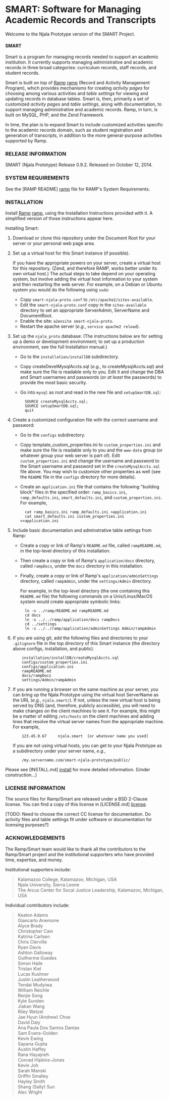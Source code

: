 # SMART: Software for Managing Academic Records and Transcripts #

Welcome to the Njala Prototype version of the SMART Project.

#### SMART ####

Smart is a program for managing records needed to support an academic
institution.  It currently supports managing administrative and
academic records in three broad categories: curriculum records,
staff records, and student records.

Smart is built on top of [Ramp] [ramp] (Record and Activity Management
Program), which provides mechanisms for creating _activity pages_
for choosing among various activities and _table settings_ for
viewing and updating records in database tables.  Smart is, then,
primarily a set of customized _activity pages_ and _table settings_,
along with documentation, to support managing administrative and
academic records.
Ramp, in turn, is built on MySQL, PHP, and the Zend Framework.

In time, the plan is to expand Smart to include customized activities
specific to the academic records domain, such as student registration
and generation of transcripts, in addition to the more
general-purpose activities supported by Ramp.


### RELEASE INFORMATION ###

SMART (Njala Prototype) Release 0.9.2.
Released on October 12, 2014.

### SYSTEM REQUIREMENTS ###

See the [RAMP README] [ramp] file for RAMP's System Requirements.

### INSTALLATION ###

Install [Ramp] [ramp], using the Installation Instructions provided with it.
A simplified version of those instructions appear here.

Installing Smart:

1.  Download or clone this repository under the Document Root for
    your server or your personal web page area.

1.  Set up a virtual host for this Smart instance (if possible).

    If you have the appropriate powers on your server, create a virtual host
    for this repository.  (Zend, and therefore RAMP, works better under its
    own virtual host.)  The actual steps to take depend on your operating
    system, but involve adding the virtual host information to your system
    and then restarting the web server.  For example, on a Debian or Ubuntu
    system you would do the following using `sudo`:

    - Copy `smart-njala-proto.conf` to `/etc/apache2/sites-available`.  
    - Edit the `smart-njala-proto.conf` copy in the `sites-available`
        directory to set an appropriate ServerAdmin, ServerName and
        DocumentRoot.  
    - Enable the site:  `a2ensite smart-njala-proto`.  
    - Restart the apache server (_e.g._, `service apache2 reload`).  

1.  Set up the `njala_proto` database:  (The instructions below are for
setting up a demo or development environment; to set up a production
environment, see the full Installation manual.)

    - Go to the `installation/installDB` subdirectory.  
    - Copy createDevelMysqlAccts.sql (_e.g._, to createMysqlAccts.sql) and
        make sure the file is readable only to you.  Edit it and change the
        DBA and Smart usernames and passwords (or _at least_ the passwords) to
        provide the most basic security.  
    - Go into `mysql` as root and read in the new file and `setupSmartDB.sql`:

            SOURCE createMysqlAccts.sql;
            SOURCE setupSmartDB.sql;
            quit

1.  Create a customized configuration file with the correct username and
password:

    - Go to the `configs` subdirectory.  
    - Copy template_custom_properties.ini to `custom_properties.ini` and
      make sure
      the file is readable only to you and the `www-data` group (or whatever
      group your web server is part of).  Edit `custom_properties.ini` and
      change the username and password to the Smart username and password
      set in the `createMysqlAccts.sql` file above.  You may wish to
      customize other properties as well (see the `README` file in the
      `configs` directory for more details).  
    - Create an `application.ini` file that contains the following "building
      block" files in the specified order:
        `ramp_basics.ini`, `ramp_defaults.ini`, `smart_defaults.ini`, and
        `custom_properties.ini`.
      For example,  

            cat ramp_basics.ini ramp_defaults.ini >application.ini
            cat smart_defaults.ini custom_properties.ini >>application.ini

1.  Include basic documentation and adminstrative table settings from Ramp:

    - Create a copy or link of Ramp's `README.md` file, called
      `rampREADME.md`, in the top-level directory of this installation.
    - Then create a copy or link of Ramp's `application/docs` directory,
      called `rampDocs`, under the `docs` directory in this installation.
    - Finally, create a copy or link of Ramp's `application/adminSettings`
      directory, called `rampAdmin`, under the `settings/Admin` directory.

      For example, in the top-level directory (the one containing this
      `README.md` file) the following commands on a Unix/Linux/MacOS
      system would create appropriate symbolic links:

            ln -s ../ramp/README.md rampREADME.md
            cd docs
            ln -s ../../ramp/application/docs rampDocs
            cd ../settings
            ln -s ../../ramp/application/adminSettings Admin/rampAdmin

1.  If you are using git, add the following files and directories 
   to your `.gitignore` file in the top directory of this Smart
   instance (the directory above configs, installation, and public).

            installation/installDB/createMysqlAccts.sql
            configs/custom_properties.ini
            configs/application.ini
            rampREADME.md
            docs/rampDocs
            settings/Admin/rampAdmin

1.  If you are running a browser on the same machine as your server, you
   can bring up the Njala Prototype using the virtual host ServerName
   as the URL (_e.g._, `njala.smart/`).  If not, unless the new virtual
   host is being served by DNS (and, therefore, publicly accessible),
   you will need to make changes on the client machines to see it.
   For example, this might be a matter of editing `/etc/hosts` on
   the client machines and adding lines that resolve the virtual
   server names from the appropriate machine.  For example,

            123.45.0.67     njala.smart  [or whatever name you used]

    If you are not using virtual hosts, you can get to your Njala
    Prototype as a subdirectory under your server name, _e.g._,

            /my.servername.com/smart-njala-prototype/public/

Please see [INSTALL.md] [install] for more detailed information.  (Under construction...)

<h3 id="LICENSE"> LICENSE INFORMATION </h3>

The source files for Ramp/Smart are released under a BSD 2-Clause license.
You can find a copy of this license in [LICENSE.md] [license].

[TODO: Need to choose the correct CC license for documentation.  Do
activity files and table settings fit under software or documentation
for licensing purposes?]

### ACKNOWLEDGEMENTS ###

The Ramp/Smart team would like to thank all the contributors to the
Ramp/Smart project and the institutional supporters who have provided
time, expertise, and money.

Institutional supporters include:

>   Kalamazoo College, Kalamazoo, Michigan, USA  
>   Njala University, Sierra Leone  
>   The Arcus Center for Socal Justice Leadership, Kalamazoo, Michigan, USA  

Individual contributors include:

>   Keaton Adams  
>   Giancarlo Anemone  
>   Alyce Brady  
>   Christopher Cain  
>   Katrina Carlsen  
>   Chris Clerville  
>   Ryan Davis  
>   Ashton Galloway  
>   Guilherme Guedes  
>   Simon Haile  
>   Tristan Kiel  
>   Lucas Kushner  
>   Justin Leatherwood  
>   Tendai Mudyiwa  
>   William Reichle  
>   Renjie Song  
>   Kyle Sunden  
>   Jiakan Wang  
>   Riley Wetzel  
>   Jae Hyun (Andrew) Choe  
>   David Daly  
>   Ana Paula Dos Santos Dantas  
>   Sam Evans-Golden  
>   Kevin Ewing  
>   Sapana Gupta  
>   Austin Haffey  
>   Rana Hayajneh  
>   Conrad Hipkins-Jones  
>   Kevin Joh  
>   Sarah Manski  
>   Griffin Smalley  
>   Hayley Smith  
>   Shang (Sally) Sun  
>   Alec Wright  

[license-section]: #LICENSE
[ramp]: https://github.com/AlyceBrady/ramp/
[install]: /INSTALL.md
[license]:  /LICENSE.md

